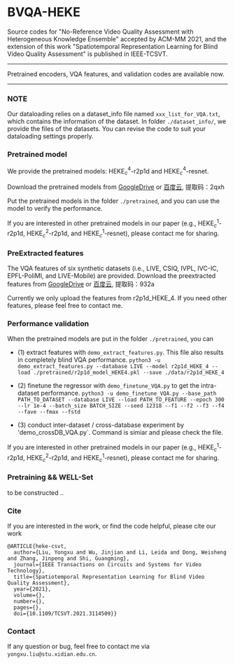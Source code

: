 # BVQA-HEKE

Source codes for "No-Reference Video Quality Assessment with Heterogeneous Knowledge Ensemble" accepted by ACM-MM 2021, and the extension of this work "Spatiotemporal Representation Learning for Blind Video Quality Assessment" is published in IEEE-TCSVT.

---------------------

Pretrained encoders, VQA features, and validation codes are available now.

-----------------------

### NOTE

Our dataloading relies on a dataset_info file named `xxx_list_for_VQA.txt`, which contains the information of the dataset. In folder `./dataset_info/`, we provide the files of the datasets. You can revise the code to suit your dataloading settings properly.

### Pretrained model

We provide the pretrained models: HEKE$_c^4$-r2p1d and HEKE$_c^4$-resnet. 

Download the pretrained models from [GoogleDrive](https://drive.google.com/drive/folders/1NzTdDEafcGcHQrMxzc2qAmwWmL9Pk0Xx?usp=sharing) or [百度云](https://pan.baidu.com/s/1ej1snlAM4n1gdMm0AP7AmA), 提取码：2qxh

Put the pretrained models in the folder `./pretrained`, and you can use the model to verify the performance.

If you are interested in other pretrained models in our paper (e.g., HEKE$_c^1$-r2p1d, HEKE$_c^2$-r2p1d, and HEKE$_c^1$-resnet), please contact me for sharing.

### PreExtracted features

The VQA features of six synthetic datasets (i.e., LIVE, CSIQ, IVPL, IVC-IC, EPFL-PoliMI, and LIVE-Mobile) are provided. Download the preextracted features from [GoogleDrive](https://drive.google.com/drive/folders/1XArB2E2qd4P0OLBKP0qDck5Ioq66nPAH?usp=sharing) or [百度云](https://pan.baidu.com/s/1OsgYJs5Pi7WZfxhk6M_qrg), 提取码：932a

Currently we only upload the features from r2p1d_HEKE_4. If you need other features, please feel free to contact me.

### Performance validation

When the pretrained models are put in the folder `./pretrained`, you can 

- (1) extract features with `demo_extract_features.py`. This file also results in completely blind VQA performance. 
`python3 -u demo_extract_features.py --database LIVE --model r2p1d_HEKE_4 --load ./pretrained/r2p1d_model_HEKE4.pkl --save ./data/r2p1d_HEKE_4`

- (2) finetune the regressor with `demo_finetune_VQA.py` to get the intra-dataset performance.
`python3 -u demo_finetune_VQA.py --base_path PATH_TO_DATASET --database LIVE --load PATH_TO_FEATURE --epoch 300 --lr 1e-4 --batch_size BATCH_SIZE --seed 12318 --f1 --f2 --f3 --f4 --fave --fmax --fstd`

- (3) conduct inter-dataset / cross-database experiment by 'demo_crossDB_VQA.py`. Command is simiar and please check the file.

If you are interested in other pretrained models in our paper (e.g., HEKE$_c^1$-r2p1d, HEKE$_c^2$-r2p1d, and HEKE$_c^1$-resnet), please contact me for sharing.

### Pretraining && WELL-Set

to be constructed ..

### Cite
If you are interested in the work, or find the code helpful, please cite our work
```
@ARTICLE{heke-csvt,
  author={Liu, Yongxu and Wu, Jinjian and Li, Leida and Dong, Weisheng and Zhang, Jinpeng and Shi, Guangming},
  journal={IEEE Transactions on Circuits and Systems for Video Technology}, 
  title={Spatiotemporal Representation Learning for Blind Video Quality Assessment}, 
  year={2021},
  volume={},
  number={},
  pages={},
  doi={10.1109/TCSVT.2021.3114509}}
```

### Contact

If any question or bug, feel free to contact me via `yongxu.liu@stu.xidian.edu.cn`.
